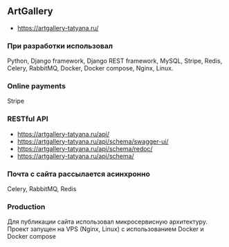 ## ArtGallery
* https://artgallery-tatyana.ru/

### При разработки использовал
Python, Django framework, Django REST framework, MySQL, Stripe, Redis, Celery, RabbitMQ, Docker, Docker compose, Nginx, Linux. 

### Online payments
Stripe

### RESTful API
* https://artgallery-tatyana.ru/api/
* https://artgallery-tatyana.ru/api/schema/swagger-ui/
* https://artgallery-tatyana.ru/api/schema/redoc/
* https://artgallery-tatyana.ru/api/schema/

### Почта с сайта рассылается асинхронно
Celery, RabbitMQ, Redis

### Production
Для публикации сайта использовал микросервисную архитектуру. Проект запущен на VPS (Nginx, Linux) с использованием Docker и Docker compose
